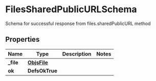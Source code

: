 

# FilesSharedPublicURLSchema

Schema for successful response from files.sharedPublicURL method

## Properties

| Name | Type | Description | Notes |
|------------ | ------------- | ------------- | -------------|
|**_file** | [**ObjsFile**](ObjsFile.md) |  |  |
|**ok** | **DefsOkTrue** |  |  |



